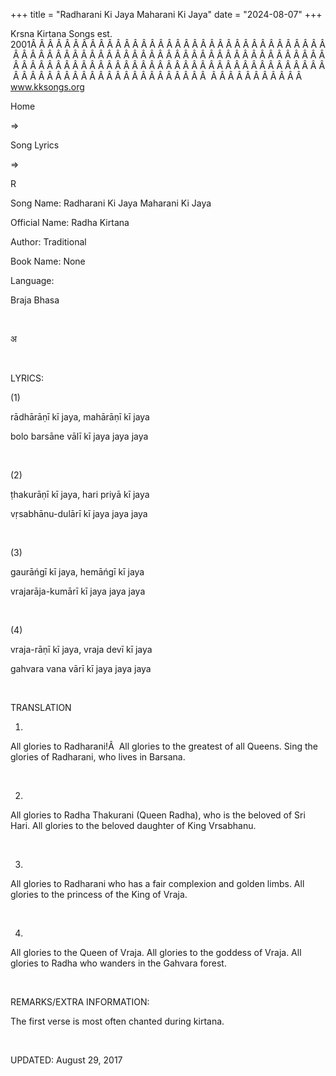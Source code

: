+++ 
title = "Radharani Ki Jaya Maharani Ki Jaya"
date = "2024-08-07"
+++

Krsna Kirtana Songs est. 2001Â Â Â Â Â Â Â Â Â Â Â Â Â Â Â Â Â Â Â Â Â Â Â Â Â Â Â Â Â Â Â Â Â Â Â Â Â Â Â Â Â Â Â Â Â Â Â Â Â Â Â Â Â Â Â Â Â Â Â Â Â Â Â Â Â Â Â Â Â Â Â Â Â Â Â Â Â Â Â Â Â Â Â Â Â Â Â Â Â Â Â Â Â Â Â Â Â Â Â Â Â Â Â Â Â Â Â Â Â Â Â Â Â Â Â Â Â Â Â Â Â Â Â Â Â Â Â Â Â Â Â Â  Â Â Â Â Â Â Â Â Â Â Â  
www.kksongs.org








Home
 
⇒
 
Song Lyrics
 
⇒
 
R


Song
Name: Radharani Ki Jaya Maharani Ki Jaya


Official
Name: Radha Kirtana


Author:
Traditional


Book
Name: None


Language:

Braja Bhasa


 








अ








 


LYRICS:


(1)


rādhārāṇī kī
jaya, mahārāṇī kī jaya 


bolo barsāne vālī kī
jaya jaya jaya


 


(2)


ṭhakurāṇī kī
jaya, hari priyā kī jaya 


vṛsabhānu-dulārī
kī jaya jaya jaya


 


(3)


gaurāńgī kī jaya,
hemāńgī kī jaya 


vrajarāja-kumārī kī
jaya jaya jaya


 


(4)


vraja-rāṇī kī jaya,
vraja devī kī jaya 


gahvara vana vārī kī jaya
jaya jaya


 


TRANSLATION


1)
All glories to Radharani!Â  All glories to the greatest of all Queens. Sing the
glories of Radharani, who lives in Barsana.


 


2)
All glories to Radha Thakurani (Queen Radha), who is the beloved of Sri Hari.
All glories to the beloved daughter of King Vrsabhanu.


 


3)
All glories to Radharani who has a fair complexion and golden limbs. All
glories to the princess of the King of Vraja.


 


4)
All glories to the Queen of Vraja. All glories to the goddess of Vraja. All
glories to Radha who wanders in the Gahvara forest.


 


REMARKS/EXTRA
INFORMATION:


The
first verse is most often chanted during kirtana.


 


UPDATED:
 August 29, 2017